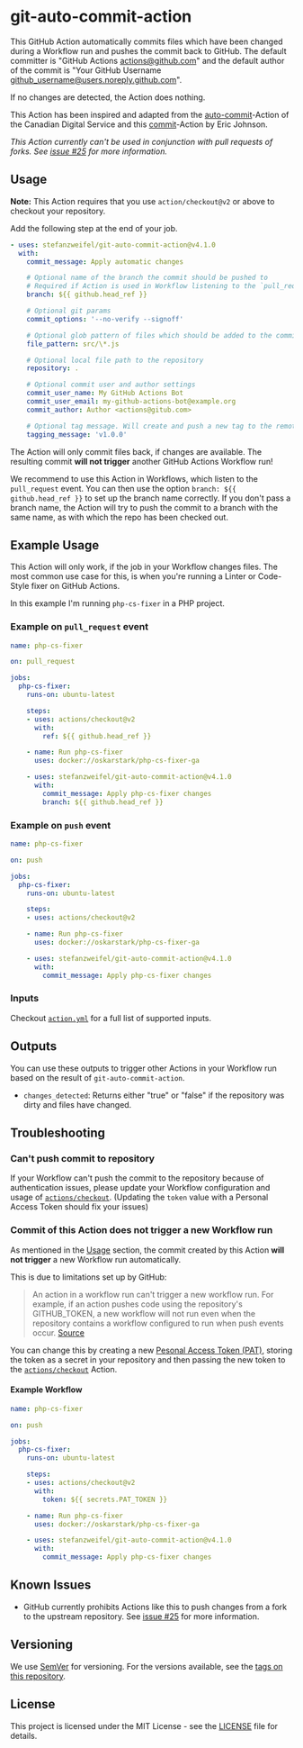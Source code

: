 # git-auto-commit-action

This GitHub Action automatically commits files which have been changed during a Workflow run and pushes the commit back to GitHub.
The default committer is "GitHub Actions <actions@github.com>" and the default author of the commit is "Your GitHub Username <github_username@users.noreply.github.com>".

If no changes are detected, the Action does nothing.

This Action has been inspired and adapted from the [auto-commit](https://github.com/cds-snc/github-actions/tree/master/auto-commit
)-Action of the Canadian Digital Service and this [commit](https://github.com/elstudio/actions-js-build/blob/41d604d6e73d632e22eac40df8cc69b5added04b/commit/entrypoint.sh)-Action by Eric Johnson.

*This Action currently can't be used in conjunction with pull requests of forks. See [issue #25](https://github.com/stefanzweifel/git-auto-commit-action/issues/25) for more information.*

## Usage

**Note:** This Action requires that you use `action/checkout@v2` or above to checkout your repository.

Add the following step at the end of your job.

```yaml
- uses: stefanzweifel/git-auto-commit-action@v4.1.0
  with:
    commit_message: Apply automatic changes

    # Optional name of the branch the commit should be pushed to
    # Required if Action is used in Workflow listening to the `pull_request` event
    branch: ${{ github.head_ref }}

    # Optional git params
    commit_options: '--no-verify --signoff'

    # Optional glob pattern of files which should be added to the commit
    file_pattern: src/\*.js

    # Optional local file path to the repository
    repository: .

    # Optional commit user and author settings
    commit_user_name: My GitHub Actions Bot
    commit_user_email: my-github-actions-bot@example.org
    commit_author: Author <actions@gitub.com>

    # Optional tag message. Will create and push a new tag to the remote repository
    tagging_message: 'v1.0.0'
```

The Action will only commit files back, if changes are available. The resulting commit **will not trigger** another GitHub Actions Workflow run!

We recommend to use this Action in Workflows, which listen to the `pull_request` event. You can then use the option `branch: ${{ github.head_ref }}` to set up the branch name correctly.
If you don't pass a branch name, the Action will try to push the commit to a branch with the same name, as with which the repo has been checked out.

## Example Usage

This Action will only work, if the job in your Workflow changes files.
The most common use case for this, is when you're running a Linter or Code-Style fixer on GitHub Actions.

In this example I'm running `php-cs-fixer` in a PHP project.

### Example on `pull_request` event

```yaml
name: php-cs-fixer

on: pull_request

jobs:
  php-cs-fixer:
    runs-on: ubuntu-latest

    steps:
    - uses: actions/checkout@v2
      with:
        ref: ${{ github.head_ref }}

    - name: Run php-cs-fixer
      uses: docker://oskarstark/php-cs-fixer-ga

    - uses: stefanzweifel/git-auto-commit-action@v4.1.0
      with:
        commit_message: Apply php-cs-fixer changes
        branch: ${{ github.head_ref }}
```

### Example on `push` event

```yaml
name: php-cs-fixer

on: push

jobs:
  php-cs-fixer:
    runs-on: ubuntu-latest

    steps:
    - uses: actions/checkout@v2

    - name: Run php-cs-fixer
      uses: docker://oskarstark/php-cs-fixer-ga

    - uses: stefanzweifel/git-auto-commit-action@v4.1.0
      with:
        commit_message: Apply php-cs-fixer changes
```

### Inputs

Checkout [`action.yml`](https://github.com/stefanzweifel/git-auto-commit-action/blob/master/action.yml) for a full list of supported inputs.

## Outputs
You can use these outputs to trigger other Actions in your Workflow run based on the result of `git-auto-commit-action`.

- `changes_detected`: Returns either "true" or "false" if the repository was dirty and files have changed.

## Troubleshooting

### Can't push commit to repository
If your Workflow can't push the commit to the repository because of authentication issues, please update your Workflow configuration and usage of [`actions/checkout`](https://github.com/actions/checkout#usage). (Updating the `token` value with a Personal Access Token should fix your issues)

### Commit of this Action does not trigger a new Workflow run
As mentioned in the [Usage](#Usage) section, the commit created by this Action **will not trigger** a new Workflow run automatically. 

This is due to limitations set up by GitHub:

> An action in a workflow run can't trigger a new workflow run. For example, if an action pushes code using the repository's GITHUB_TOKEN, a new workflow will not run even when the repository contains a workflow configured to run when push events occur.
[Source](https://help.github.com/en/actions/reference/events-that-trigger-workflows)

You can change this by creating a new [Pesonal Access Token (PAT)](https://github.com/settings/tokens/new), storing the token as a secret in your repository and then passing the new token to the [`actions/checkout`](https://github.com/actions/checkout#usage) Action.

#### Example Workflow

```yaml
name: php-cs-fixer

on: push

jobs:
  php-cs-fixer:
    runs-on: ubuntu-latest

    steps:
    - uses: actions/checkout@v2
      with:
        token: ${{ secrets.PAT_TOKEN }}

    - name: Run php-cs-fixer
      uses: docker://oskarstark/php-cs-fixer-ga

    - uses: stefanzweifel/git-auto-commit-action@v4.1.0
      with:
        commit_message: Apply php-cs-fixer changes
```

## Known Issues

- GitHub currently prohibits Actions like this to push changes from a fork to the upstream repository. See [issue #25](https://github.com/stefanzweifel/git-auto-commit-action/issues/25) for more information.

## Versioning

We use [SemVer](http://semver.org/) for versioning. For the versions available, see the [tags on this repository](https://github.com/stefanzweifel/git-auto-commit-action/tags).

## License

This project is licensed under the MIT License - see the [LICENSE](https://github.com/stefanzweifel/git-auto-commit-action/blob/master/LICENSE) file for details.
